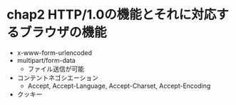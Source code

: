 # chap2 HTTP/1.0の機能とそれに対応するブラウザの機能

- x-www-form-urlencoded
- multipart/form-data
    - ファイル送信が可能
- コンテントネゴシエーション
    - Accept, Accept-Language, Accept-Charset, Accept-Encoding
- クッキー
